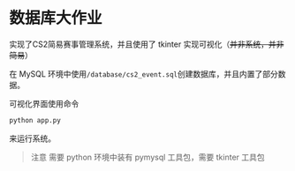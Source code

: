 # 数据库大作业
实现了CS2简易赛事管理系统，并且使用了 tkinter 实现可视化（~~并非系统，并非简易~~）

在 MySQL 环境中使用`/database/cs2_event.sql`创建数据库，并且内置了部分数据。

可视化界面使用命令
```python
python app.py
```
来运行系统。

> 注意
> 需要 python 环境中装有 pymysql 工具包，需要 tkinter 工具包
